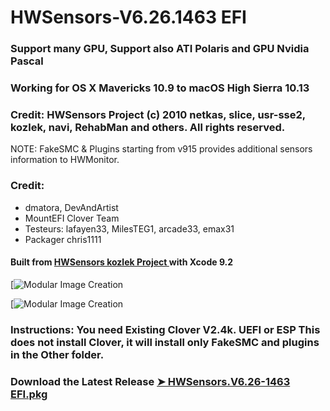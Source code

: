 # HWSensors-V6.26.1463 EFI

### Support many GPU, Support also ATI Polaris and GPU Nvidia Pascal

### Working for OS X Mavericks 10.9 to macOS High Sierra 10.13

### Credit: HWSensors Project (c) 2010 netkas, slice, usr-sse2, kozlek, navi, RehabMan and others. All rights reserved.
NOTE: FakeSMC & Plugins starting from v915 provides additional sensors information to HWMonitor.

### Credit:
- dmatora, DevAndArtist
- MountEFI Clover Team
- Testeurs: lafayen33, MilesTEG1, arcade33, emax31
- Packager chris1111

#### Built from [HWSensors kozlek Project ](https://github.com/kozlek/HWSensors) with Xcode 9.2

[![Modular Image Creation](https://i62.servimg.com/u/f62/18/50/18/69/captu403.png)

[![Modular Image Creation](https://i62.servimg.com/u/f62/18/50/18/69/encapt10.png)
  

### Instructions: You need Existing Clover V2.4k. UEFI or ESP This does not install Clover, it will install only FakeSMC and plugins in the Other folder.

### Download the Latest Release [➤ HWSensors.V6.26-1463 EFI.pkg ](https://github.com/chris1111/HWSensors-V6.26.1463-EFI/releases/tag/V1.2)